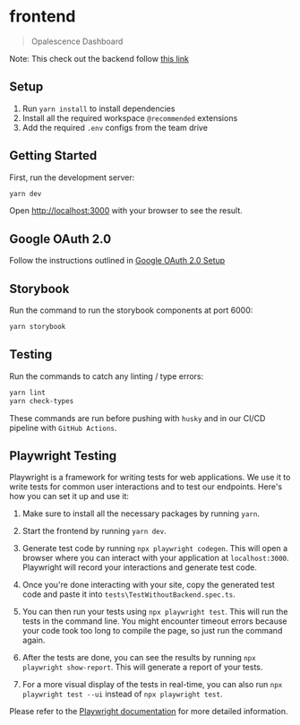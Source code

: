 # frontend

> Opalescence Dashboard

Note: This check out the backend follow [this link](https://github.com/faraanj/opal-backend/)

[//]: <> 'TODO: Add CI/CD Badges'

## Setup

1. Run `yarn install` to install dependencies
2. Install all the required workspace `@recommended` extensions
3. Add the required `.env` configs from the team drive

## Getting Started

First, run the development server:

```bash
yarn dev
```

Open [http://localhost:3000](http://localhost:3000) with your browser to see the result.

## Google OAuth 2.0

Follow the instructions outlined in [Google OAuth 2.0 Setup](https://drive.google.com/drive/folders/1PWzpsJGXIDA_RnRRoEcJe_U5yvGC6s_U?usp=sharing)

## Storybook

Run the command to run the storybook components at port 6000:

```bash
yarn storybook
```

## Testing

Run the commands to catch any linting / type errors:

```bash
yarn lint
yarn check-types
```

These commands are run before pushing with `husky` and in our CI/CD pipeline with `GitHub Actions`.

## Playwright Testing

Playwright is a framework for writing tests for web applications. We use it to write tests for common user interactions and to test our endpoints. Here's how you can set it up and use it:

1. Make sure to install all the necessary packages by running `yarn`.

2. Start the frontend by running `yarn dev`.

3. Generate test code by running `npx playwright codegen`. This will open a browser where you can interact with your application at `localhost:3000`. Playwright will record your interactions and generate test code.

4. Once you're done interacting with your site, copy the generated test code and paste it into `tests\TestWithoutBackend.spec.ts`.

5. You can then run your tests using `npx playwright test`. This will run the tests in the command line. You might encounter timeout errors because your code took too long to compile the page, so just run the command again.

6. After the tests are done, you can see the results by running `npx playwright show-report`. This will generate a report of your tests.

7. For a more visual display of the tests in real-time, you can also run `npx playwright test --ui` instead of `npx playwright test`.

Please refer to the [Playwright documentation](https://playwright.dev/docs/intro) for more detailed information.
